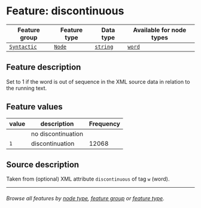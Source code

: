 # Feature: discontinuous <a name="start"></a>

Feature group | Feature type | Data type | Available for node types
---  | --- | --- | --- 
[`Syntactic`](featuresbygroup.md#syntactic-features) | [`Node`](featuresbyfeaturetype.md#node-features) | [`string`](featuresbydatatype.md#string-datatype) | [`word`](featuresbynodetype.md#word-nodes)

## Feature description 

Set to 1 if the word is out of sequence in the XML source data in relation to the running text.  

## Feature values 

value | description | Frequency
---  | --- | --- 
` ` | no discontinuation | 
`1` |  discontinuation | 12068

## Source description

Taken from (optional) XML attribute `discontinuous` of tag `w` (word).

---
###### *Browse all features by [node type](featuresbynodetype.md#readme), [feature group](featuresbygroup.md#readme) or [feature type](featuresbyfeaturetype.md#readme).*
